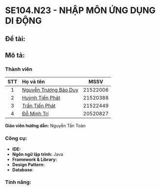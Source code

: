 # SE104.N23 - NHẬP MÔN ỨNG DỤNG DI ĐỘNG

## Đề tài: 

## Mô tả:

### Thành viên

|STT|Họ và tên          |MSSV       |
|:-:|:------------------|:---------:|
| 1	|[Nguyễn Trương Bảo Duy](mailto:21522006@gm.uit.edu.vn)	| 21522006	|
| 2	|[Huỳnh Tiến Phát](mailto:21520388@gm.uit.edu.vn)	| 21520388	| 
| 3	|[Trần Tiến Phát](mailto:21522449@gm.uit.edu.vn)	| 21522449	|
| 4	|[Đỗ Minh Trí](mailto:20520827@gm.uit.edu.vn)	| 20520827	| 

**Giáo viên hướng dẫn:** Nguyễn Tấn Toàn

### Công cụ:

- **IDE:** 
- **Ngôn ngữ lập trình:** Java
- **Framework & Library:** 
- **Design Pattern:** 
- **Database**: 

### Tính năng:
